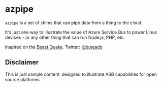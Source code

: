 azpipe
======

`azpipe` is a set of shims that can pipe data from a thing to the cloud.

It's just one way to illustrate the value of Azure Service Bus to power Linux
devices - or any other thing that can run Node.js, PHP, etc.

Inspired on the [Beast Quake](http://bit.ly/1itXs79). Twitter: [@bureado](http://twitter.com/bureado)

Disclaimer
----------

This is just sample content, designed to illustrate ASB capabilities for open source platforms.
